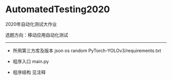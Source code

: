 # AutomatedTesting2020
2020年自动化测试大作业

选题方向：移动应用自动化测试

***

- 所用第三方库及版本
json
os
random
PyTorch-YOLOv3/requirements.txt

- 程序入口
main.py

- 程序结构
见注释
